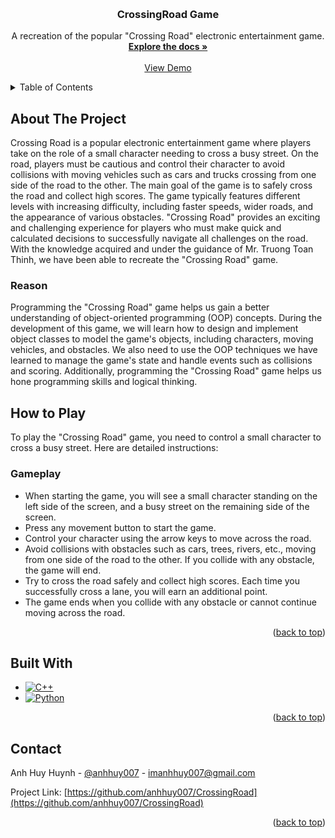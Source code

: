 <!-- Improved compatibility of back to top link: See: https://github.com/othneildrew/Best-README-Template/pull/73 -->
<a name="readme-top"></a>
<!--
*** Thanks for checking out the CrossingRoad-Game-Readme. If you have a suggestion
*** that would make this better, please fork the repo and create a pull request
*** or simply open an issue with the tag "enhancement".
*** Don't forget to give the project a star!
*** Thanks again! Now go create something AMAZING! :D
-->

<!-- PROJECT SHIELDS -->
<!--
*** I'm using markdown "reference style" links for readability.
*** Reference links are enclosed in brackets [ ] instead of parentheses ( ).
*** See the bottom of this document for the declaration of the reference variables
*** for contributors-url, forks-url, etc. This is an optional, concise syntax you may use.
*** https://www.markdownguide.org/basic-syntax/#reference-style-links
-->

<!-- PROJECT LOGO -->
<br />
<div align="center">
  <h3 align="center">CrossingRoad Game</h3>

  <p align="center">
    A recreation of the popular "Crossing Road" electronic entertainment game.
    <br />
    <a href="https://drive.google.com/file/d/1hsECy-NDXAzutL2QaTmrHiq6Y3OZxNEW/view?usp=sharing"><strong>Explore the docs »</strong></a>
    <br />
    <br />
    <a href="https://www.youtube.com/watch?v=V-HWCQwGsQs&t=4s">View Demo</a>
  </p>
</div>

<!-- TABLE OF CONTENTS -->
<details>
  <summary>Table of Contents</summary>
  <ol>
    <li>
      <a href="#about-the-project">About The Project</a>
      <ul>
        <li><a href="#reason">Reason</a></li>
      </ul>
    </li>
    <li>
      <a href="#how-to-play">How to Play</a>
      <ul>
        <li><a href="#gameplay">Gameplay</a></li>
      </ul>
    </li>
    <li><a href="#built-with">Built With</a></li>
    <li><a href="#contact">Contact</a></li>
  </ol>
</details>

<!-- ABOUT THE PROJECT -->
## About The Project

  Crossing Road is a popular electronic entertainment game where players take on the role of a small character needing to cross a busy street. On the road, players must be cautious and control their character to avoid collisions with moving vehicles such as cars and trucks crossing from one side of the road to the other. The main goal of the game is to safely cross the road and collect high scores. The game typically features different levels with increasing difficulty, including faster speeds, wider roads, and the appearance of various obstacles. "Crossing Road" provides an exciting and challenging experience for players who must make quick and calculated decisions to successfully navigate all challenges on the road. With the knowledge acquired and under the guidance of Mr. Truong Toan Thinh, we have been able to recreate the "Crossing Road" game.

### Reason

  Programming the "Crossing Road" game helps us gain a better understanding of object-oriented programming (OOP) concepts. During the development of this game, we will learn how to design and implement object classes to model the game's objects, including characters, moving vehicles, and obstacles. We also need to use the OOP techniques we have learned to manage the game's state and handle events such as collisions and scoring. Additionally, programming the "Crossing Road" game helps us hone programming skills and logical thinking.

<!-- HOW TO PLAY -->
## How to Play

  To play the "Crossing Road" game, you need to control a small character to cross a busy street. Here are detailed instructions:

### Gameplay

- When starting the game, you will see a small character standing on the left side of the screen, and a busy street on the remaining side of the screen.
- Press any movement button to start the game.
- Control your character using the arrow keys to move across the road.
- Avoid collisions with obstacles such as cars, trees, rivers, etc., moving from one side of the road to the other. If you collide with any obstacle, the game will end.
- Try to cross the road safely and collect high scores. Each time you successfully cross a lane, you will earn an additional point.
- The game ends when you collide with any obstacle or cannot continue moving across the road.

<p align="right">(<a href="#readme-top">back to top</a>)</p>

<!-- BUILT WITH -->
## Built With

* [![C++][C++.js]][C++-url]
* [![Python][Python.js]][Python-url]

<p align="right">(<a href="#readme-top">back to top</a>)</p>

<!-- CONTRIBUTORS -->

## Contact

Anh Huy Huynh - [@anhhuy007](https://twitter.com/anhhuy007) - imanhhuy007@gmail.com

Project Link: [https://github.com/anhhuy007/CrossingRoad](https://github.com/anhhuy007/CrossingRoad)

<p align="right">(<a href="#readme-top">back to top</a>)</p>

<!-- MARKDOWN LINKS & IMAGES -->
<!-- https://www.markdownguide.org/basic-syntax/#reference-style-links -->
[contributors-shield]: https://img.shields.io/github/contributors/your_username/CrossingRoad-Game.svg?style=for-the-badge
[contributors-url]: https://github.com/your_username/CrossingRoad-Game/graphs/contributors
[forks-shield]: https://img.shields.io/github/forks/your_username/CrossingRoad-Game.svg?style=for-the-badge
[forks-url]: https://github.com/your_username/CrossingRoad-Game/network/members
[stars-shield]: https://img.shields.io/github/stars/your_username/CrossingRoad-Game.svg?style=for-the-badge
[stars-url]: https://github.com/your_username/CrossingRoad-Game/stargazers
[issues-shield]: https://img.shields.io/github/issues/your_username/CrossingRoad-Game.svg?style=for-the
[C++.js]: https://img.shields.io/badge/C++-0769AD?style=for-the-badge&logo=cplusplus&logoColor=white
[C++-url]: https://cplusplus.com/
[Python.js]: https://img.shields.io/badge/python-ffff00?style=for-the-badge&logo=python&logoColor=white
[Python-url]: https://www.python.org/

